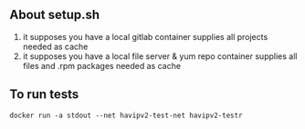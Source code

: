 ## About setup.sh

1. it supposes you have a local gitlab container supplies all projects needed as cache
2. it supposes you have a local file server & yum repo container supplies all files and .rpm packages needed as cache

## To run tests
    docker run -a stdout --net havipv2-test-net havipv2-testr
